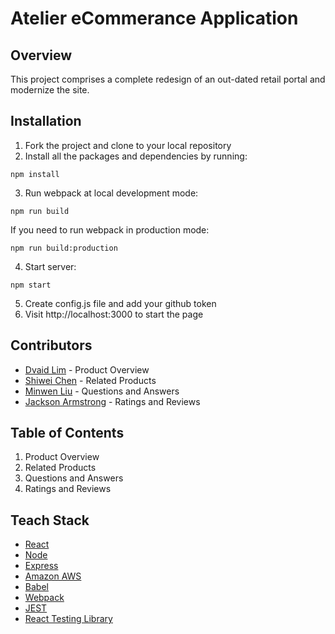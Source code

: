 # Atelier eCommerance Application

## Overview
This project comprises a complete redesign of an out-dated retail portal and modernize the site.

## Installation
1. Fork the project and clone to your local repository
2. Install all the packages and dependencies by running:
  ```
  npm install
  ```
3. Run webpack at local development mode: 
  ```
  npm run build 
  ```   
   If you need to run webpack in production mode: 
   ```
   npm run build:production 
   ```
4. Start server:
  ```
  npm start 
  ```
5. Create config.js file and add your github token
6. Visit http://localhost:3000 to start the page

## Contributors
* [Dvaid Lim](https://github.com/davidlim7223) - Product Overview
* [Shiwei Chen](https://github.com/shiweicc) - Related Products
* [Minwen Liu](https://github.com/tidibubu) - Questions and Answers
* [Jackson Armstrong](https://github.com/reservoirjax) - Ratings and Reviews

## Table of Contents
1. Product Overview 
2. Related Products 
3. Questions and Answers 
4. Ratings and Reviews 

## Teach Stack
* [React](https://reactjs.org/)
* [Node](https://nodejs.org/en/)
* [Express](http://expressjs.com/)
* [Amazon AWS](https://aws.amazon.com/)
* [Babel](https://babeljs.io/)
* [Webpack](https://webpack.js.org/)
* [JEST](https://jestjs.io/)
* [React Testing Library](https://testing-library.com/docs/react-testing-library/setup)


